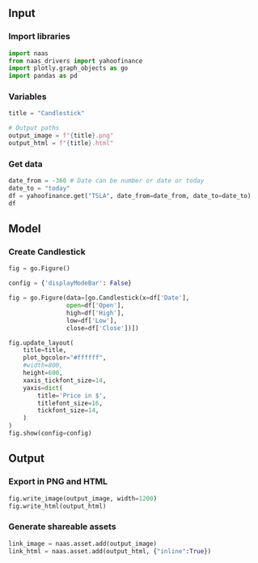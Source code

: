## Input

### Import libraries


```python
import naas
from naas_drivers import yahoofinance
import plotly.graph_objects as go
import pandas as pd
```

### Variables


```python
title = "Candlestick"

# Output paths
output_image = f"{title}.png"
output_html = f"{title}.html"
```

### Get data


```python
date_from = -360 # Date can be number or date or today
date_to = "today"
df = yahoofinance.get("TSLA", date_from=date_from, date_to=date_to)
df
```

## Model

### Create Candlestick


```python
fig = go.Figure()

config = {'displayModeBar': False}

fig = go.Figure(data=[go.Candlestick(x=df['Date'],
                open=df['Open'],
                high=df['High'],
                low=df['Low'],
                close=df['Close'])])

fig.update_layout(
    title=title,
    plot_bgcolor="#ffffff",
    #width=800,
    height=600,
    xaxis_tickfont_size=14,
    yaxis=dict(
        title='Price in $',
        titlefont_size=16,
        tickfont_size=14,
    )
)
fig.show(config=config)
```

## Output

### Export in PNG and HTML


```python
fig.write_image(output_image, width=1200)
fig.write_html(output_html)
```

### Generate shareable assets


```python
link_image = naas.asset.add(output_image)
link_html = naas.asset.add(output_html, {"inline":True})
```


```python

```
